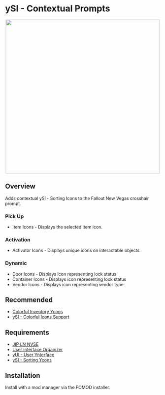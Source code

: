 # ySI - Contextual Prompts
<p align="center">
    <img height="500px" src="https://staticdelivery.nexusmods.com/mods/130/images/85117/85117-1708629200-188341122.png">
</p>


## Overview
Adds contextual ySI - Sorting Icons to the Fallout New Vegas crosshair prompt.

### Pick Up
- Item Icons - Displays the selected item icon.

### Activation
- Activator Icons - Displays unique icons on interactable objects

### Dynamic
- Door Icons - Displays icon representing lock status
- Container Icons - Displays icon representing lock status
- Vendor Icons - Displays icon representing vendor type

## Recommended
- [Colorful Inventory Ycons](https://www.nexusmods.com/newvegas/mods/78674)
- [ySI - Colorful Icons Support](https://www.nexusmods.com/newvegas/mods/85075)

## Requirements
- [JIP LN NVSE](https://www.nexusmods.com/newvegas/mods/58277)
- [User Interface Organizer](https://www.nexusmods.com/newvegas/mods/57174)
- [yUI - User Ynterface](https://www.nexusmods.com/newvegas/mods/74357)
- [ySI - Sorting Ycons](https://www.nexusmods.com/newvegas/mods/74358)

## Installation
Install with a mod manager via the FOMOD installer.